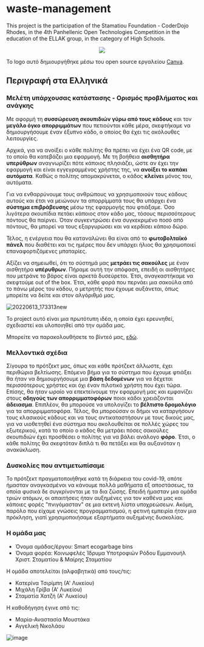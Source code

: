 # waste-management
This project is the participation of the Stamatiou Foundation - CoderDojo Rhodes, in the 4th Panhellenic Open Technologies Competition in the education of the ELLAK group, in the category of High Schools.

<p align="center">
<img src="https://user-images.githubusercontent.com/28193137/166155369-b5f00b03-67f6-472f-b2cd-b184261acdf1.png" />
</p>

Το logo αυτό δημιουργήθηκε μέσω του open source εργαλείου [Canva](https://www.canva.com/).

## Περιγραφή στα Ελληνικά

### Μελέτη υπάρχουσας κατάστασης - Ορισμός προβλήματος και ανάγκης

Με αφορμή τη **συσσώρευση σκουπιδιών γύρω από τους κάδους** και τον **μεγάλο όγκο απορριμμάτων** που πετιούνται κάθε μέρα, σκεφτήκαμε να δημιουργήσουμε έναν έξυπνο κάδο, ο οποίος θα έχει τις ακόλουθες λειτουργίες.

Αρχικά, για να ανοίξει ο κάθε πολίτης θα πρέπει να έχει ένα QR code, με το οποίο θα κατεβάζει μια εφαρμογή. Με τη βοήθεια **αισθητήρα υπερύθρων** αναγνωρίζει πότε κάποιος πλησιάζει, ώστε αν έχει την εφαρμογή και είναι εγγεγραμμένος χρήστης της, να **ανοίξει το καπάκι αυτόματα**. Καθώς ο πολίτης απομακρύνεται, ο κάδος **κλείνει** μόνος του, αυτόματα.

Για να ενθαρρύνουμε τους ανθρώπους να χρησιμοποιούν τους κάδους αυτούς και έτσι να μειώνουν τα απορρίμματά τους θα υπάρχει ένα **σύστημα επιβράβευσης** μέσω της εφαρμογής που φτιάξαμε. Όσο λιγότερα σκουπίδια πετάει κάποιος στον κάδο μας, τόσους περισσότερους πόντους θα παίρνει. Όταν συγκεντρώσει ένα συγκεκριμένο ποσό από πόντους, θα μπορεί να τους εξαργυρώσει και να κερδίσει κάποιο δώρο.

Τέλος, η ενέργεια που θα καταναλώνει θα είναι από το **φωτοβολταϊκό πάνελ** που διαθέτει και τις ημέρες που δεν υπάρχει ήλιος θα χρησιμοποιεί επαναφορτιζόμενες μπαταρίες.

Αξίζει να σημειωθεί, ότι το σύστημά μας **μετράει τις σακούλες** με έναν αισθητήρα **υπέρυθρων**. Πήραμε αυτή την απόφαση, επειδή οι αισθητήρες που μετράνε το βάρος είναι αρκετά δυσεύρετοι. Έτσι, αναγκαστήκαμε να σκεφτούμε out of the box. Έτσι, κάθε φορά που περνάει μια σακούλα από το πάνω μέρος του κάδου, ο μετρητής που έχουμε αυξάνεται, όπως μπορείτε να δείτε και στον αλγόριθμό μας.

![20220613_173313new](https://user-images.githubusercontent.com/28193137/173515617-a2d5ec53-6117-4f72-91f5-ad8621ff0209.jpg)

Το project αυτό είναι μια πρωτότυπη ιδέα, η οποία έχει ερευνηθεί, σχεδιαστεί και υλοποιηθεί από την ομάδα μας.

Μπορείτε να παρακολουθήσετε το βίντεό μας, [εδώ](https://www.youtube.com/watch?v=LoeIUyTtzto).

### Μελλοντικά σχέδια

Σίγουρα το πρότζεκτ μας, όπως και κάθε πρότζεκτ άλλωστε, έχει περιθώρια βελτίωσης. Επόμενο βήμα για το σύστημα που έχουμε φτιάξει θα ήταν να δημιουργήσουμε μια **βάση δεδομένων** για να δέχεται περισσότερους χρήστες και όχι έναν πιλοτικό χρήστη που έχει τώρα. Επίσης, θα ήταν ωραίο να επεκτείνουμε την εφαρμογή μας και εμφανίζει στους **οδηγούς των απορριμματοφόρων** ποιοι κάδοι χρειάζονται **άδειασμα**. Επιπλέον, θα μπορούσε να υπολογίζει το **βέλτιστο δρομολόγιο** για τα απορριμματοφόρα. Τέλος, θα μπορούσαν οι δήμοι να καταργήσουν τους κλασικούς κάδους και να τους αντικαταστήσουν με τους δικούς μας, για να υιοθετηθεί ένα σύστημα που ακολουθείται σε πολλές χώρες του εξωτερικού, κατά το οποίο ο κάδος θα μετράει πόσες σακούλες σκουπιδιών έχει προσθέσει ο πολίτης για να βάλει ανάλογο **φόρο**. Έτσι, ο κάθε πολίτης θα σκεφτόταν διπλά τι θα πετάξει και θα αυξανόταν η ανακύκλωση.

### Δυσκολίες που αντιμετωπίσαμε

Το πρότζεκτ πραγματοποιήθηκε κατά τη διάρκεια του covid-19, οπότε ήμασταν αναγκασμένοι να κάνουμε πολλά μαθήματα εξ αποστάσεως, τα οποία φυσικά δε συγκρίνονται με τα δια ζώσης. Επειδή ήμασταν μια ομάδα τριών ατόμων, οι απαιτήσεις ήταν αυξημένες για τον καθένα μας και κάποιες φορές "πνιγόμασταν" σε μια εκτενή λίστα υποχρεώσεων. Ακόμη, παρόλο που είχαμε γνώσεις προγραμματισμού, η φετινή εμπειρία ήταν μια πρόκληση, γιατί χρησιμοποιήσαμε εξαρτήματα αυξημένης δυσκολίας.

### Η ομάδα μας

- Όνομα ομάδας/έργου: Smart ecogarbage bins
- Όνομα φορέα: Κοινωφελές Ίδρυμα Υποτροφιών Ρόδου Εμμανουήλ Χριστ. Σταματίου & Μαίρης Σταματίου

Η ομάδα αποτελείται (αλφαβητικά) από τους/τις:
- Κατερίνα Τσιρίμπη (Α' Λυκείου)
- Μιχάλη Γρίβα (Α' Λυκείου)
- Σταματία Χατζή (Α' Λυκείου)

Η καθοδήγηση έγινε από τις:
- Μαρία-Αναστασία Μουστάκα
- Αγγελική Νικολάου

![image](https://user-images.githubusercontent.com/28193137/173515358-6e31f0a9-5e34-44fc-9f78-af29c9ea40db.png)
